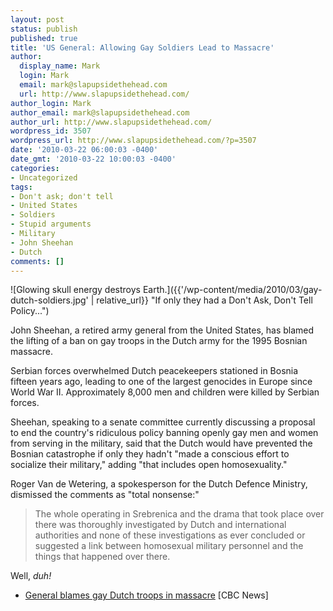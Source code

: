```yaml
---
layout: post
status: publish
published: true
title: 'US General: Allowing Gay Soldiers Lead to Massacre'
author:
  display_name: Mark
  login: Mark
  email: mark@slapupsidethehead.com
  url: http://www.slapupsidethehead.com/
author_login: Mark
author_email: mark@slapupsidethehead.com
author_url: http://www.slapupsidethehead.com/
wordpress_id: 3507
wordpress_url: http://www.slapupsidethehead.com/?p=3507
date: '2010-03-22 06:00:03 -0400'
date_gmt: '2010-03-22 10:00:03 -0400'
categories:
- Uncategorized
tags:
- Don't ask; don't tell
- United States
- Soldiers
- Stupid arguments
- Military
- John Sheehan
- Dutch
comments: []
---
```

![Glowing skull energy destroys Earth.]({{'/wp-content/media/2010/03/gay-dutch-soldiers.jpg' | relative_url}} "If only they had a Don't Ask, Don't Tell Policy...")

John Sheehan, a retired army general from the United States, has blamed the lifting of a ban on gay troops in the Dutch army for the 1995 Bosnian massacre.

Serbian forces overwhelmed Dutch peacekeepers stationed in Bosnia fifteen years ago, leading to one of the largest genocides in Europe since World War II. Approximately 8,000 men and children were killed by Serbian forces.

Sheehan, speaking to a senate committee currently discussing a proposal to end the country's ridiculous policy banning openly gay men and women from serving in the military, said that the Dutch would have prevented the Bosnian catastrophe if only they hadn't "made a conscious effort to socialize their military," adding "that includes open homosexuality."

Roger Van de Wetering, a spokesperson for the Dutch Defence Ministry, dismissed the comments as "total nonsense:"

> The whole operating in Srebrenica and the drama that took place over there was thoroughly investigated by Dutch and international authorities and none of these investigations as ever concluded or suggested a link between homosexual military personnel and the things that happened over there.

Well, _duh!_

- [General blames gay Dutch troops in massacre](http://www.cbc.ca/world/story/2010/03/19/dutch-gay-troops.html) [CBC News]
